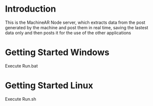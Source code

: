 # Introduction 
This is the MachineAR Node server, which extracts data from the post generated by the machine and post them in real time, saving the lastest data only and then posts it for the use of the other applications

# Getting Started Windows
Execute Run.bat

# Getting Started Linux
Execute Run.sh
